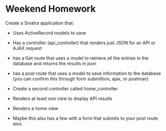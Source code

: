 # Weekend Homework

Create a Sinatra application that:

- Uses ActiveRecord models to save
- Has a controller (api_controller) that renders just JSON for an API or AJAX request
- has a Get route that uses a model to retrieve all the entries in the database and returns the results in
json
- has a post route that uses a model to save information to the database (you can confirm this 
through form submittion, ajax, or postman)

-  Create a second controller called home_controller
- Renders at least one view to display API results
- Renders a home view
- Maybe this also has a few with a form that submits
to your post route also.


